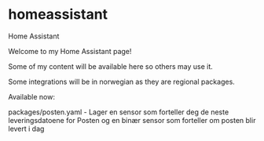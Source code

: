 # homeassistant
Home Assistant

Welcome to my Home Assistant page!

Some of my content will be available here so others may use it.

Some integrations will be in norwegian as they are regional packages.

Available now:

packages/posten.yaml - Lager en sensor som forteller deg de neste leveringsdatoene for Posten og en binær sensor som forteller om posten blir levert i dag
